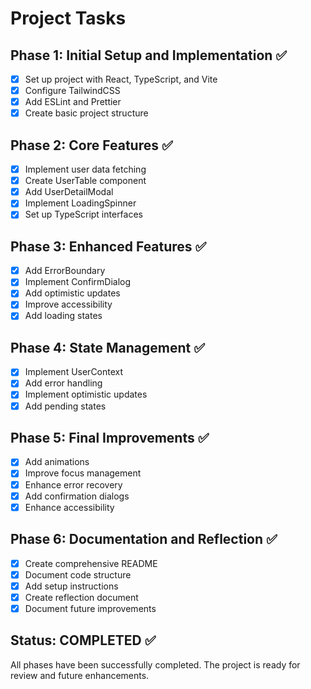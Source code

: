 # Project Tasks

## Phase 1: Initial Setup and Implementation ✅
- [x] Set up project with React, TypeScript, and Vite
- [x] Configure TailwindCSS
- [x] Add ESLint and Prettier
- [x] Create basic project structure

## Phase 2: Core Features ✅
- [x] Implement user data fetching
- [x] Create UserTable component
- [x] Add UserDetailModal
- [x] Implement LoadingSpinner
- [x] Set up TypeScript interfaces

## Phase 3: Enhanced Features ✅
- [x] Add ErrorBoundary
- [x] Implement ConfirmDialog
- [x] Add optimistic updates
- [x] Improve accessibility
- [x] Add loading states

## Phase 4: State Management ✅
- [x] Implement UserContext
- [x] Add error handling
- [x] Implement optimistic updates
- [x] Add pending states

## Phase 5: Final Improvements ✅
- [x] Add animations
- [x] Improve focus management
- [x] Enhance error recovery
- [x] Add confirmation dialogs
- [x] Enhance accessibility

## Phase 6: Documentation and Reflection ✅
- [x] Create comprehensive README
- [x] Document code structure
- [x] Add setup instructions
- [x] Create reflection document
- [x] Document future improvements

## Status: COMPLETED ✅
All phases have been successfully completed. The project is ready for review and future enhancements. 